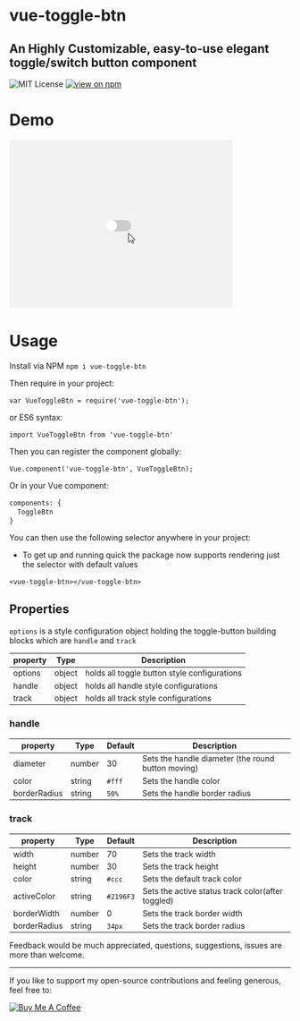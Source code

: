 # vue-toggle-btn
## An Highly Customizable, easy-to-use elegant toggle/switch button component

![MIT License](https://badgen.net/badge/license/MIT/blue "MIT License")
[![view on npm](http://img.shields.io/npm/v/vue-toggle-btn.svg?colorB=red)](https://www.npmjs.org/package/vue-toggle-btn)

# Demo
![toggle-btn](https://github.com/JonathanDn/vue-toggle-btn/blob/master/toggle_btn.gif "Vue Toggle Btn")

# Usage
Install via NPM ```npm i vue-toggle-btn```

Then require in your project:
```
var VueToggleBtn = require('vue-toggle-btn');
```
or ES6 syntax:
```
import VueToggleBtn from 'vue-toggle-btn'
```
Then you can register the component globally:
```
Vue.component('vue-toggle-btn', VueToggleBtn);
```
Or in your Vue component:
```
components: {
  ToggleBtn
}
```
You can then use the following selector anywhere in your project:
* To get up and running quick the package now supports rendering just the selector with default values
```
<vue-toggle-btn></vue-toggle-btn>
```
## Properties
```options``` is a style configuration object holding the toggle-button building blocks which are ```handle``` and ```track```

| property | Type  | Description |
| --- | ---  | --- |
| options | object | holds all toggle button style configurations |
| handle | object | holds all handle style configurations |
| track | object | holds all track style configurations |

### handle
| property | Type | Default | Description |
| --- | --- | --- | --- |
| diameter | number | 30 | Sets the handle diameter (the round button moving) |
| color | string | ```#fff``` | Sets the handle color |
| borderRadius | string | ```50%``` | Sets the handle border radius |

### track
| property | Type | Default | Description |
| --- | --- | --- | --- |
| width | number | 70 | Sets the track width |
| height | number | 30 | Sets the track height |
| color | string | ```#ccc``` | Sets the default track color |
| activeColor | string | ```#2196F3``` | Sets the active status track color(after toggled) |
| borderWidth | number | 0 | Sets the track border width |
| borderRadius | string | ```34px``` | Sets the track border radius |

Feedback would be much appreciated, questions, suggestions, issues are more than welcome.

---

If you like to support my open-source contributions and feeling generous, feel free to:

<a href="https://www.buymeacoffee.com/agUdP2R" target="_blank"><img src="https://www.buymeacoffee.com/assets/img/custom_images/orange_img.png" alt="Buy Me A Coffee" style="height: auto !important;width: auto !important;" ></a>
